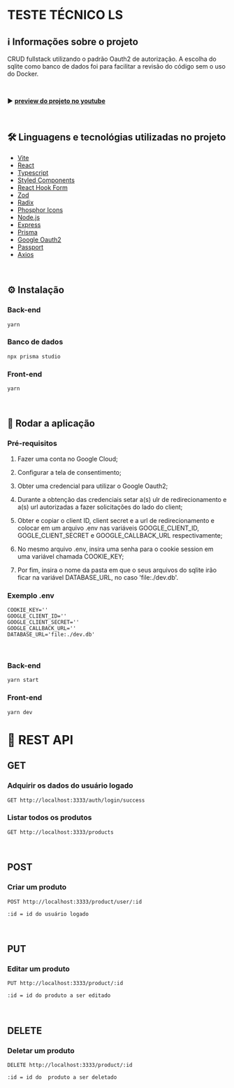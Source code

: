 # TESTE TÉCNICO LS

## ℹ️ Informações sobre o projeto

CRUD fullstack utilizando o padrão Oauth2 de autorização. A escolha do sqlite como banco de dados foi para facilitar a revisão do código sem o uso do Docker.

&nbsp;

▶️ **<a href="https://youtu.be/MR_Z2MWe7jA" target="_blank">preview do projeto no youtube</a>**

&nbsp;

## 🛠️ Linguagens e tecnológias utilizadas no projeto

- [Vite](https://vitejs.dev/)
- [React](https://pt-br.reactjs.org/)
- [Typescript](https://www.typescriptlang.org/)
- [Styled Components](https://styled-components.com/)
- [React Hook Form](https://react-hook-form.com/)
- [Zod](https://zod.dev/)
- [Radix](https://www.radix-ui.com/)
- [Phosphor Icons](https://phosphoricons.com/)
- [Node.js](https://nodejs.org/)
- [Express](https://expressjs.com/pt-br/)
- [Prisma](https://www.prisma.io/)
- [Google Oauth2](https://developers.google.com/identity/protocols/oauth2)
- [Passport](https://www.passportjs.org/)
- [Axios](https://axios-http.com/ptbr/)

&nbsp;

## ⚙️ Instalação

### Back-end

    yarn

### Banco de dados

    npx prisma studio

### Front-end

    yarn

&nbsp;

## 🚀 Rodar a aplicação

### Pré-requisitos

1. Fazer uma conta no Google Cloud;

2. Configurar a tela de consentimento;

3. Obter uma credencial para utilizar o Google Oauth2;

4. Durante a obtenção das credenciais setar a(s) ulr de redirecionamento e a(s) url autorizadas a fazer solicitações do lado do client;

5. Obter e copiar o client ID, client secret e a url de redirecionamento e colocar em um arquivo .env nas variáveis GOOGLE_CLIENT_ID,
   GOGLE_CLIENT_SECRET e GOOGLE_CALLBACK_URL respectivamente;

6. No mesmo arquivo .env, insira uma senha para o cookie session em uma variável chamada COOKIE_KEY;

7. Por fim, insira o nome da pasta em que o seus arquivos do sqlite irão ficar na variável DATABASE_URL, no caso 'file:./dev.db'.

### Exemplo .env

    COOKIE_KEY=''
    GOOGLE_CLIENT_ID=''
    GOOGLE_CLIENT_SECRET=''
    GOOGLE_CALLBACK_URL=''
    DATABASE_URL='file:./dev.db'

&nbsp;

### Back-end

    yarn start

### Front-end

    yarn dev

# 📨 REST API

## GET

### Adquirir os dados do usuário logado

`GET http://localhost:3333/auth/login/success`

### Listar todos os produtos

`GET http://localhost:3333/products`

&nbsp;

## POST

### Criar um produto

`POST http://localhost:3333/product/user/:id`

`:id = id do usuário logado`

&nbsp;

## PUT

### Editar um produto

`PUT http://localhost:3333/product/:id`

`:id = id do produto a ser editado`

&nbsp;

## DELETE

### Deletar um produto

`DELETE http://localhost:3333/product/:id`

`:id = id do  produto a ser deletado`
